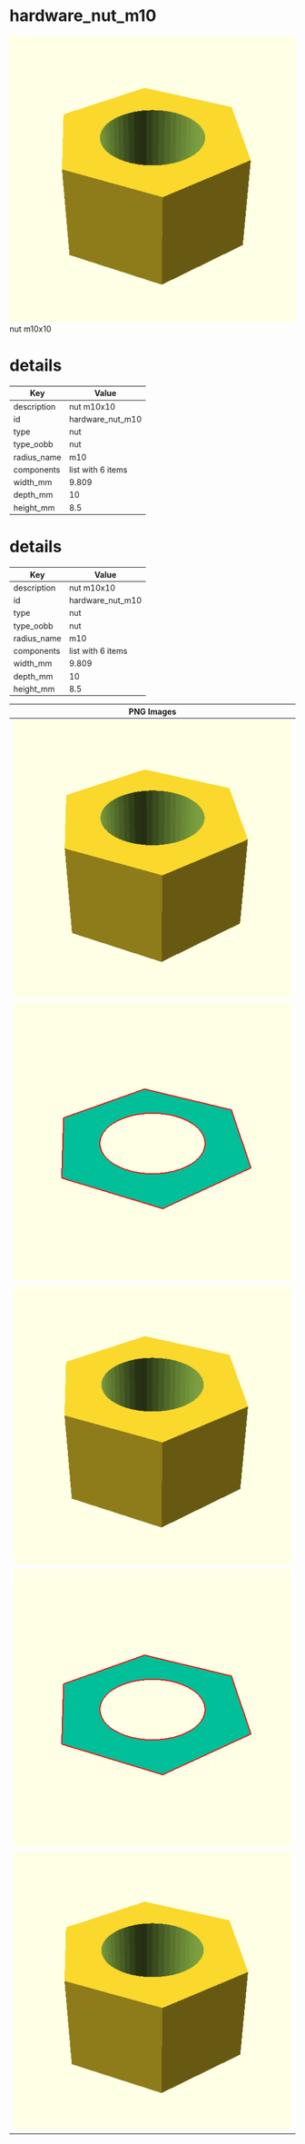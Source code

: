 # hardware_nut_m10  
![true.png](true.png)  
nut m10x10
# details
| Key         | Value                                                                                                                                                                                                                                                                                                                                                                                                                                                                                                                                                                                                                                 |
| ----------- | ------------------------------------------------------------------------------------------------------------------------------------------------------------------------------------------------------------------------------------------------------------------------------------------------------------------------------------------------------------------------------------------------------------------------------------------------------------------------------------------------------------------------------------------------------------------------------------------------------------------------------------- |
| description | nut m10x10                                                                                                                                                                                                                                                                                                                                                                                                                                                                                                                                                                                                                            |
| id          | hardware_nut_m10                                                                                                                                                                                                                                                                                                                                                                                                                                                                                                                                                                                                                      |
| type        | nut                                                                                                                                                                                                                                                                                                                                                                                                                                                                                                                                                                                                                                   |
| type_oobb   | nut                                                                                                                                                                                                                                                                                                                                                                                                                                                                                                                                                                                                                                   |
| radius_name | m10                                                                                                                                                                                                                                                                                                                                                                                                                                                                                                                                                                                                                                   |
| components  | list with 6 items                                                                                                                                                                                                                                                                                                                                                                                                                                                                                                                                                                                                                     |
| width_mm    | 9.809                                                                                                                                                                                                                                                                                                                                                                                                                                                                                                                                                                                                                                 |
| depth_mm    | 10                                                                                                                                                                                                                                                                                                                                                                                                                                                                                                                                                                                                                                    |
| height_mm   | 8.5                                                                                                                                                                                                                                                                                                                                                                                                                                                                                                                                                                                                                                   |

# details
| Key         | Value                                                                                                                                                                                                                                                                                                                                                                                                                                                                                                                                                                                                                                 |
| ----------- | ------------------------------------------------------------------------------------------------------------------------------------------------------------------------------------------------------------------------------------------------------------------------------------------------------------------------------------------------------------------------------------------------------------------------------------------------------------------------------------------------------------------------------------------------------------------------------------------------------------------------------------- |
| description | nut m10x10                                                                                                                                                                                                                                                                                                                                                                                                                                                                                                                                                                                                                            |
| id          | hardware_nut_m10                                                                                                                                                                                                                                                                                                                                                                                                                                                                                                                                                                                                                      |
| type        | nut                                                                                                                                                                                                                                                                                                                                                                                                                                                                                                                                                                                                                                   |
| type_oobb   | nut                                                                                                                                                                                                                                                                                                                                                                                                                                                                                                                                                                                                                                   |
| radius_name | m10                                                                                                                                                                                                                                                                                                                                                                                                                                                                                                                                                                                                                                   |
| components  | list with 6 items                                                                                                                                                                                                                                                                                                                                                                                                                                                                                                                                                                                                                     |
| width_mm    | 9.809                                                                                                                                                                                                                                                                                                                                                                                                                                                                                                                                                                                                                                 |
| depth_mm    | 10                                                                                                                                                                                                                                                                                                                                                                                                                                                                                                                                                                                                                                    |
| height_mm   | 8.5                                                                                                                                                                                                                                                                                                                                                                                                                                                                                                                                                                                                                                   |

| PNG Images |
| --- |
| ![3dpr.png](3dpr.png) |
| ![laser-flat.png](laser-flat.png) |
| ![laser.png](laser.png) |
| ![laser_flat.png](laser_flat.png) |
| ![true.png](true.png) |

